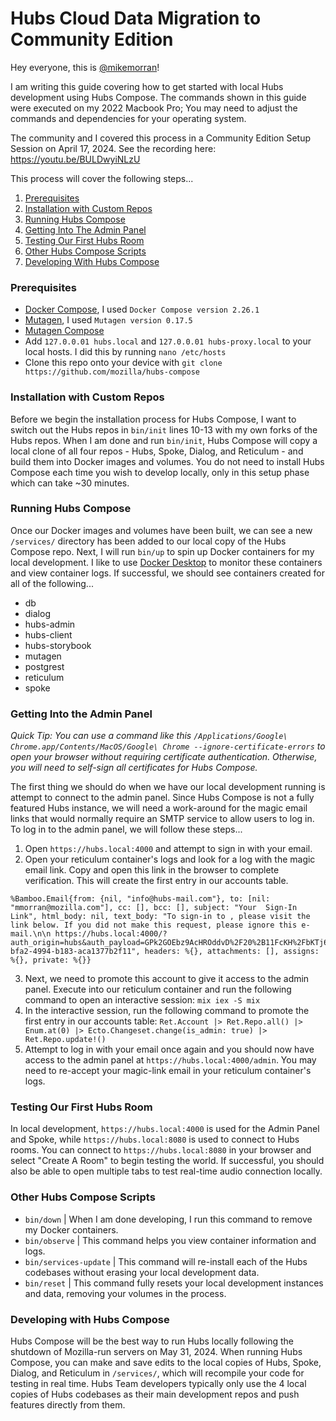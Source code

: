 # Hubs Cloud Data Migration to Community Edition

Hey everyone, this is [@mikemorran](https://github.com/mikemorran)!

I am writing this guide covering how to get started with local Hubs development using Hubs Compose. The commands shown in this guide were executed on my 2022 Macbook Pro; You may need to adjust the commands and dependencies for your operating system.

The community and I covered this process in a Community Edition Setup Session on April 17, 2024. See the recording here: https://youtu.be/BULDwyiNLzU

This process will cover the following steps...

1. [Prerequisites](#prerequisites)
2. [Installation with Custom Repos](#installation-with-custom-repos)
3. [Running Hubs Compose](#running-hubs-compose)
4. [Getting Into The Admin Panel](#getting-into-the-admin-panel)
5. [Testing Our First Hubs Room](#testing-our-first-hubs-room)
6. [Other Hubs Compose Scripts](#other-hubs-compose-scripts)
7. [Developing With Hubs Compose](#developing-with-hubs-compose)

### Prerequisites

- [Docker Compose](https://docs.docker.com/compose/install), I used `Docker Compose version 2.26.1`
- [Mutagen](https://mutagen.io/documentation/introduction/installation), I used `Mutagen version 0.17.5`
- [Mutagen Compose](https://github.com/mutagen-io/mutagen-compose#system-requirements)
- Add `127.0.0.01 hubs.local` and `127.0.0.01 hubs-proxy.local` to your local hosts. I did this by running `nano /etc/hosts`
- Clone this repo onto your device with `git clone https://github.com/mozilla/hubs-compose`

### Installation with Custom Repos

Before we begin the installation process for Hubs Compose, I want to switch out the Hubs repos in `bin/init` lines 10-13 with my own forks of the Hubs repos. When I am done and run `bin/init`, Hubs Compose will copy a local clone of all four repos - Hubs, Spoke, Dialog, and Reticulum - and build them into Docker images and volumes. You do not need to install Hubs Compose each time you wish to develop locally, only in this setup phase which can take ~30 minutes.

### Running Hubs Compose

Once our Docker images and volumes have been built, we can see a new `/services/` directory has been added to our local copy of the Hubs Compose repo. Next, I will run `bin/up` to spin up Docker containers for my local development. I like to use [Docker Desktop](https://www.docker.com/products/docker-desktop/) to monitor these containers and view container logs. If successful, we should see containers created for all of the following...

- db
- dialog
- hubs-admin
- hubs-client
- hubs-storybook
- mutagen
- postgrest
- reticulum
- spoke

### Getting Into the Admin Panel

_Quick Tip: You can use a command like this `/Applications/Google\ Chrome.app/Contents/MacOS/Google\ Chrome --ignore-certificate-errors` to open your browser without requiring certificate authentication. Otherwise, you will need to self-sign all certificates for Hubs Compose._

The first thing we should do when we have our local development running is attempt to connect to the admin panel. Since Hubs Compose is not a fully featured Hubs instance, we will need a work-around for the magic email links that would normally require an SMTP service to allow users to log in. To log in to the admin panel, we will follow these steps...

1. Open `https://hubs.local:4000` and attempt to sign in with your email.
2. Open your reticulum container's logs and look for a log with the magic email link. Copy and open this link in the browser to complete verification. This will create the first entry in our accounts table.

```log
%Bamboo.Email{from: {nil, "info@hubs-mail.com"}, to: [nil: "mmorran@mozilla.com"], cc: [], bcc: [], subject: "Your  Sign-In Link", html_body: nil, text_body: "To sign-in to , please visit the link below. If you did not make this request, please ignore this e-mail.\n\n https://hubs.local:4000/?auth_origin=hubs&auth_payload=GPk2GOEbz9AcHROddvD%2F20%2B11FcKH%2FbKTj62gPCyUgjpeogFp94zpQoBh9nrBiY%2F16KYiGka0dseW9mDlN7n&auth_token=ca3ff98f63c4b7709d0b1c01a217f414&auth_topic=auth%3Add0ec69c-bfa2-4994-b183-aca1377b2f11", headers: %{}, attachments: [], assigns: %{}, private: %{}}
```

3. Next, we need to promote this account to give it access to the admin panel. Execute into our reticulum container and run the following command to open an interactive session: `mix iex -S mix`
4. In the interactive session, run the following command to promote the first entry in our accounts table: `Ret.Account |> Ret.Repo.all() |> Enum.at(0) |> Ecto.Changeset.change(is_admin: true) |> Ret.Repo.update!()`
5. Attempt to log in with your email once again and you should now have access to the admin panel at `https://hubs.local:4000/admin`. You may need to re-accept your magic-link email in your reticulum container's logs.

### Testing Our First Hubs Room

In local development, `https://hubs.local:4000` is used for the Admin Panel and Spoke, while `https://hubs.local:8080` is used to connect to Hubs rooms. You can connect to `https://hubs.local:8080` in your browser and select "Create A Room" to begin testing the world. If successful, you should also be able to open multiple tabs to test real-time audio connection locally.

### Other Hubs Compose Scripts

- `bin/down` | When I am done developing, I run this command to remove my Docker containers.
- `bin/observe` | This command helps you view container information and logs.
- `bin/services-update` | This command will re-install each of the Hubs codebases without erasing your local development data.
- `bin/reset` | This command fully resets your local development instances and data, removing your volumes in the process.

### Developing with Hubs Compose

Hubs Compose will be the best way to run Hubs locally following the shutdown of Mozilla-run servers on May 31, 2024. When running Hubs Compose, you can make and save edits to the local copies of Hubs, Spoke, Dialog, and Reticulum in `/services/`, which will recompile your code for testing in real time. Hubs Team developers typically only use the 4 local copies of Hubs codebases as their main development repos and push features directly from them.
